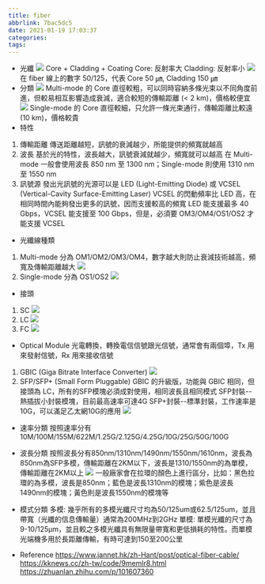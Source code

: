 ```yaml
---
title: fiber
abbrlink: 7bac5dc5
date: 2021-01-19 17:03:37
categories:
tags:
---
```

* 光纖
![](image01.png)
Core + Cladding + Coating
Core: 反射率大
Cladding: 反射率小
![](image03.png)
在 fiber 線上的數字 50/125，代表 Core 50 ㎛, Cladding 150 ㎛
* 分類
![](image04.png)
Multi-mode 的 Core 直徑較粗，可以同時容納多條光束以不同角度前進，但較易相互影響造成衰減，適合較短的傳輸距離 (< 2 km)，價格較便宜
![](image05.png)
Single-mode 的 Core 直徑較細，只允許一條光束通行，傳輸距離比較遠 (10 km)，價格較貴
* 特性
1. 傳輸距離
傳送距離越短，訊號的衰減越少，所能提供的頻寬就越高
2. 波長
基於光的特性，波長越大，訊號衰減就越少，頻寬就可以越高
在 Multi-mode 一般會使用波長 850 nm 至 1300 nm；Single-mode 則使用 1310 nm 至 1550 nm
3. 訊號源
發出光訊號的光源可以是 LED (Light-Emitting Diode) 或 VCSEL (Vertical-Cavity Surface-Emitting Laser)
VCSEL 的閃動頻率比 LED 高，在相同時間內能夠發出更多的訊號，因而支援較高的頻寬
LED 能支援最多 40 Gbps，VCSEL 能支援至 100 Gbps，但是，必須要 OM3/OM4/OS1/OS2 才能支援 VCSEL
* 光纖線種類
1. Multi-mode 分為 OM1/OM2/OM3/OM4，數字越大則防止衰減技術越高，頻寬及傳輸距離越大
![](image06.png)
2. Single-mode 分為 OS1/OS2
![](image07.png)
* 接頭
1. SC
![](image08.png)
2. LC
![](image09.png)
3. FC
![](image10.png)
* Optical Module
光電轉換，轉換電信信號跟光信號，通常會有兩個埠，Tx 用來發射信號，Rx 用來接收信號
1. GBIC (Giga Bitrate Interface Converter)
![](image11.png)
2. SFP/SFP+ (Small Form Pluggable)
GBIC 的升級版，功能與 GBIC 相同，但接頭為 LC，所有的SFP模塊必須成對使用，相同波長且相同模式
SFP封裝--熱插拔小封裝模塊，目前最高速率可達4G
SFP+封裝--標準封裝，工作速率是10G，可以滿足乙太網10G的應用
![](image12.png)
* 速率分類
按照速率分有10M/100M/155M/622M/1.25G/2.125G/4.25G/10G/25G/50G/100G
* 波長分類
按照波長分有850nm/1310nm/1490nm/1550nm/1610nm，波長為850nm為SFP多模，傳輸距離在2KM以下，波長是1310/1550nm的為單模，傳輸距離在2KM以上
![](image02.png)
一般廠家會在拉環的顏色上進行區分，比如：黑色拉環的為多模，波長是850nm；藍色是波長1310nm的模塊；紫色是波長1490nm的模塊；黃色則是波長1550nm的模塊等
* 模式分類
多模: 幾乎所有的多模光纖尺寸均為50/125um或62.5/125um，並且帶寬（光纖的信息傳輸量）通常為200MHz到2GHz
單模: 單模光纖的尺寸為9-10/125µm，並且較之多模光纖具有無限量帶寬和更低損耗的特性。而單模光端機多用於長距離傳輸，有時可達到150至200公里

* Reference
https://www.jannet.hk/zh-Hant/post/optical-fiber-cable/
https://kknews.cc/zh-tw/code/9memlr8.html
https://zhuanlan.zhihu.com/p/101607360